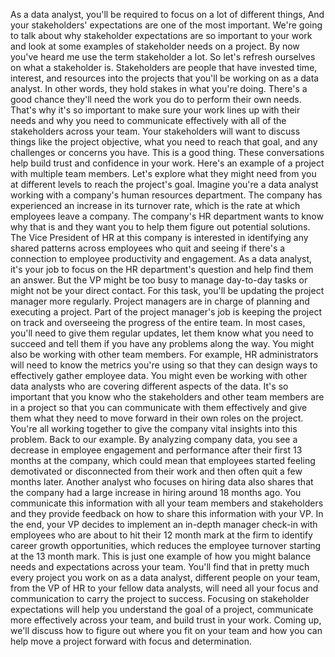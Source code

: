 
As a data analyst, you'll be required to focus on a lot of different things, And your stakeholders' expectations are one of the most important. We're going to talk about why stakeholder expectations are so important to your work and look at some examples of stakeholder needs on a project. By now you've heard me use the term stakeholder a lot. So let's refresh ourselves on what a stakeholder is. Stakeholders are people that have invested time, interest, and resources into the projects that you'll be working on as a data analyst. In other words, they hold stakes in what you're doing. There's a good chance they'll need the work you do to perform their own needs. That's why it's so important to make sure your work lines up with their needs and why you need to communicate effectively with all of the stakeholders across your team. Your stakeholders will want to discuss things like the project objective, what you need to reach that goal, and any challenges or concerns you have. This is a good thing. These conversations help build trust and confidence in your work. Here's an example of a project with multiple team members. Let's explore what they might need from you at different levels to reach the project's goal. Imagine you're a data analyst working with a company's human resources department. The company has experienced an increase in its turnover rate, which is the rate at which employees leave a company. The company's HR department wants to know why that is and they want you to help them figure out potential solutions. The Vice President of HR at this company is interested in identifying any shared patterns across employees who quit and seeing if there's a connection to employee productivity and engagement. As a data analyst, it's your job to focus on the HR department's question and help find them an answer. But the VP might be too busy to manage day-to-day tasks or might not be your direct contact. For this task, you'll be updating the project manager more regularly. Project managers are in charge of planning and executing a project. Part of the project manager's job is keeping the project on track and overseeing the progress of the entire team. In most cases, you'll need to give them regular updates, let them know what you need to succeed and tell them if you have any problems along the way. You might also be working with other team members. For example, HR administrators will need to know the metrics you're using so that they can design ways to effectively gather employee data. You might even be working with other data analysts who are covering different aspects of the data. It's so important that you know who the stakeholders and other team members are in a project so that you can communicate with them effectively and give them what they need to move forward in their own roles on the project. You're all working together to give the company vital insights into this problem. Back to our example. By analyzing company data, you see a decrease in employee engagement and performance after their first 13 months at the company, which could mean that employees started feeling demotivated or disconnected from their work and then often quit a few months later. Another analyst who focuses on hiring data also shares that the company had a large increase in hiring around 18 months ago. You communicate this information with all your team members and stakeholders and they provide feedback on how to share this information with your VP. In the end, your VP decides to implement an in-depth manager check-in with employees who are about to hit their 12 month mark at the firm to identify career growth opportunities, which reduces the employee turnover starting at the 13 month mark. This is just one example of how you might balance needs and expectations across your team. You'll find that in pretty much every project you work on as a data analyst, different people on your team, from the VP of HR to your fellow data analysts, will need all your focus and communication to carry the project to success. Focusing on stakeholder expectations will help you understand the goal of a project, communicate more effectively across your team, and build trust in your work. Coming up, we'll discuss how to figure out where you fit on your team and how you can help move a project forward with focus and determination.